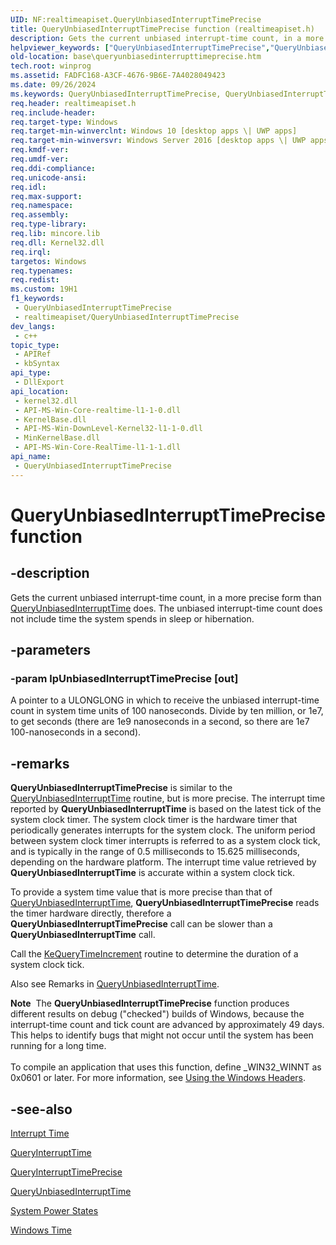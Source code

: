 ```yaml
---
UID: NF:realtimeapiset.QueryUnbiasedInterruptTimePrecise
title: QueryUnbiasedInterruptTimePrecise function (realtimeapiset.h)
description: Gets the current unbiased interrupt-time count, in a more precise form than QueryUnbiasedInterruptTime does. The unbiased interrupt-time count does not include time the system spends in sleep or hibernation.
helpviewer_keywords: ["QueryUnbiasedInterruptTimePrecise","QueryUnbiasedInterruptTimePrecise function","base.queryunbiasedinterrupttimeprecise","realtimeapiset/QueryUnbiasedInterruptTimePrecise"]
old-location: base\queryunbiasedinterrupttimeprecise.htm
tech.root: winprog
ms.assetid: FADFC168-A3CF-4676-9B6E-7A4028049423
ms.date: 09/26/2024
ms.keywords: QueryUnbiasedInterruptTimePrecise, QueryUnbiasedInterruptTimePrecise function, base.queryunbiasedinterrupttimeprecise, realtimeapiset/QueryUnbiasedInterruptTimePrecise
req.header: realtimeapiset.h
req.include-header: 
req.target-type: Windows
req.target-min-winverclnt: Windows 10 [desktop apps \| UWP apps]
req.target-min-winversvr: Windows Server 2016 [desktop apps \| UWP apps]
req.kmdf-ver: 
req.umdf-ver: 
req.ddi-compliance: 
req.unicode-ansi: 
req.idl: 
req.max-support: 
req.namespace: 
req.assembly: 
req.type-library: 
req.lib: mincore.lib
req.dll: Kernel32.dll
req.irql: 
targetos: Windows
req.typenames: 
req.redist: 
ms.custom: 19H1
f1_keywords:
 - QueryUnbiasedInterruptTimePrecise
 - realtimeapiset/QueryUnbiasedInterruptTimePrecise
dev_langs:
 - c++
topic_type:
 - APIRef
 - kbSyntax
api_type:
 - DllExport
api_location:
 - kernel32.dll
 - API-MS-Win-Core-realtime-l1-1-0.dll
 - KernelBase.dll
 - API-MS-Win-DownLevel-Kernel32-l1-1-0.dll
 - MinKernelBase.dll
 - API-MS-Win-Core-RealTime-l1-1-1.dll
api_name:
 - QueryUnbiasedInterruptTimePrecise
---
```


# QueryUnbiasedInterruptTimePrecise function


## -description

Gets the current unbiased interrupt-time count, in a more precise form than <a href="/windows/desktop/api/realtimeapiset/nf-realtimeapiset-queryunbiasedinterrupttime">QueryUnbiasedInterruptTime</a> does. The unbiased interrupt-time count does not include time the system spends in sleep or hibernation.

## -parameters

### -param lpUnbiasedInterruptTimePrecise [out]

A pointer to a ULONGLONG in which to receive the unbiased interrupt-time count in system time units of 100 nanoseconds. Divide by ten million, or 1e7, to get seconds (there are 1e9 nanoseconds in a second, so there are 1e7 100-nanoseconds in a second).

## -remarks

<b>QueryUnbiasedInterruptTimePrecise</b> is similar to the <a href="/windows/desktop/api/realtimeapiset/nf-realtimeapiset-queryunbiasedinterrupttime">QueryUnbiasedInterruptTime</a> routine, but is more precise. The interrupt time reported by <b>QueryUnbiasedInterruptTime</b> is based on the latest tick of the system clock timer. The system clock timer is the hardware timer that periodically generates interrupts for the system clock. The uniform period between system clock timer interrupts is referred to as a system clock tick, and is typically in the range of 0.5 milliseconds to 15.625 milliseconds, depending on the hardware platform. The interrupt time value retrieved by <b>QueryUnbiasedInterruptTime</b> is accurate within a system clock tick.

To provide a system time value that is more precise than that of <a href="/windows/desktop/api/realtimeapiset/nf-realtimeapiset-queryunbiasedinterrupttime">QueryUnbiasedInterruptTime</a>, <b>QueryUnbiasedInterruptTimePrecise</b> reads the timer hardware directly,  therefore a <b>QueryUnbiasedInterruptTimePrecise</b> call can be slower than a <b>QueryUnbiasedInterruptTime</b> call.

Call the <a href="/windows-hardware/drivers/ddi/content/wdm/nf-wdm-kequerytimeincrement">KeQueryTimeIncrement</a> routine to determine the duration of a system clock tick.

Also see Remarks in <a href="/windows/desktop/api/realtimeapiset/nf-realtimeapiset-queryunbiasedinterrupttime">QueryUnbiasedInterruptTime</a>.

<div class="alert"><b>Note</b>  The <b>QueryUnbiasedInterruptTimePrecise</b> function produces different results on debug ("checked") builds of Windows, because the interrupt-time count and tick count are advanced by approximately 49 days. This helps to identify bugs that might not occur until the system has been running for a long time.</div>
<div> </div>
To compile an application that uses this function, define _WIN32_WINNT as 0x0601 or later. For more information, see
                <a href="/windows/desktop/WinProg/using-the-windows-headers">Using the Windows Headers</a>.

## -see-also

<a href="/windows/desktop/SysInfo/interrupt-time">Interrupt Time</a>



<a href="/windows/desktop/api/realtimeapiset/nf-realtimeapiset-queryinterrupttime">QueryInterruptTime</a>



<a href="/windows/desktop/api/realtimeapiset/nf-realtimeapiset-queryinterrupttimeprecise">QueryInterruptTimePrecise</a>



<a href="/windows/desktop/api/realtimeapiset/nf-realtimeapiset-queryunbiasedinterrupttime">QueryUnbiasedInterruptTime</a>



<a href="/windows/desktop/Power/system-power-states">System Power States</a>



<a href="/windows/desktop/SysInfo/windows-time">Windows Time</a>

